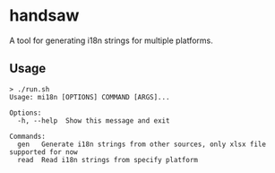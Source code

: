 # handsaw

A tool for generating i18n strings for multiple platforms.

## Usage
```shell
> ./run.sh
Usage: mi18n [OPTIONS] COMMAND [ARGS]...

Options:
  -h, --help  Show this message and exit

Commands:
  gen   Generate i18n strings from other sources, only xlsx file supported for now
  read  Read i18n strings from specify platform
```
